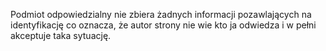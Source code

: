 Podmiot odpowiedzialny nie zbiera żadnych informacji pozawlających na identyfikację co oznacza, że autor strony nie wie kto ja odwiedza i w pełni akceptuje taka sytuację.
